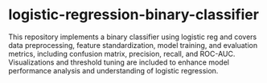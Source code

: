 # logistic-regression-binary-classifier
This repository implements a binary classifier using logistic reg and covers data preprocessing, feature standardization, model training, and evaluation metrics, including confusion matrix, precision, recall, and ROC-AUC. Visualizations and threshold tuning are included to enhance model performance analysis and understanding of logistic regression.
